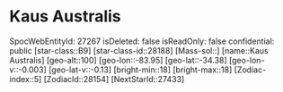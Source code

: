 ﻿---
location: [-34.38,-83.95,100]
type: Station
tags:
- astro/Star

---

# Kaus Australis

SpocWebEntityId: 27267
isDeleted: false
isReadOnly: false
confidential: public
[star-class::B9]
[star-class-id::28188]
[Mass-sol::]
[name::Kaus Australis]
[geo-alt::100]
[geo-lon::-83.95]
[geo-lat::-34.38]
[geo-lon-v::-0.003]
[geo-lat-v::-0.13]
[bright-min::18]
[bright-max::18]
[Zodiac-index::5]
[ZodiacId::28154]
[NextStarId::27433]

